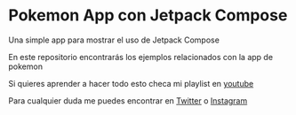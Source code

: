 # Pokemon App con Jetpack Compose
Una simple app para mostrar el uso de Jetpack Compose

En este repositorio encontrarás los ejemplos relacionados con la app de pokemon

Si quieres aprender a hacer todo esto checa mi playlist en [youtube](https://www.youtube.com/playlist?list=PLOAg1O9FnNv7JanIDQoxEP9D6zPihZzuF)

Para cualquier duda me puedes encontrar en [Twitter](https://twitter.com/saulmaos) o [Instagram](https://www.instagram.com/saulmaos/)